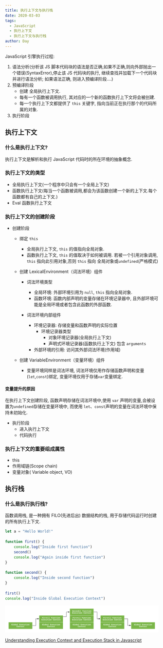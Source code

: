 ```yaml
---
title: 执行上下文与执行栈
date: 2020-03-03
tags:
  - JavaScript
  - 执行上下文
  - 执行上下文与执行栈
author: Day
---
```


JavaScript 引擎执行过程:

1. 语法分析(分析该 JS 脚本代码块的语法是否正确,如果不正确,则向外部抛出一个错误(SyntaxError),停止该 JS 代码块的执行, 继续查找并加载下一个代码块并进行语法分析; 如果语法正确, 则进入预编译阶段....)
2. 预编译阶段
   - 创建 全局执行上下文.
   - 每有一个函数被调用执行, 其对应的一个新的函数执行上下文将会被创建.
   - 每一个执行上下文都提供了 `this` 关键字, 指向当前正在执行那个的代码所属的对象.
3. 执行阶段

## 执行上下文

### 什么是执行上下文?

执行上下文是解析和执行 JavaScript 代码时的所在环境的抽象概念.

### 执行上下文的类型

- 全局执行上下文(一个程序中只会有一个全局上下文)
- 函数执行上下文(每当一个函数被调用,都会为该函数创建一个新的上下文.每个函数都有自己的上下文.)
- Eval 函数执行上下文

### 执行上下文的创建阶段

- 创建阶段

  - 绑定 `this`
    - 全局执行上下文, `this` 的值指向全局对象.
    - 函数执行上下文, `this` 的值取决于如何被调用. 若被一个引用对象调用, `this` 指向此引用对象,否则 `this` 指向 全局对象或`undefined`(严格模式)
  - 创建 LexicalEnvironment（词法环境）组件

    - 词法环境类型

      - 全局环境: 外部环境引用为 `null`, `this` 指向全局对象.
      - 函数环境: 函数内部声明的变量存储在环境记录器中, 且外部环境可能是全局环境或者包含此函数的外部函数.

    - 词法环境内部组件

      - 环境记录器: 存储变量和函数声明的实际位置
        - 环境记录器类型
          - 对象环境记录器(全局执行上下文)
          - 声明式环境记录器(函数执行上下文) 包含 `arguments`
      - 外部环境的引用: 访问其外部词法环境(作用域)

  - 创建 VariableEnvironment（变量环境）组件
    - 变量环境同样是词法环境, 词法环境仅用作存储函数声明和变量(`let`,`const`)绑定, 变量环境仅用于存储`var`变量绑定.

#### 变量提升的原因

在执行上下文创建阶段, 函数声明存储在词法环境中,使用 `var` 声明的变量,会被设置为`undefined`存储在变量环境中, 而使用 `let`、`const`声明的变量在词法环境中保持未初始化.

- 执行阶段
  - 进入执行上下文
  - 代码执行

### 执行上下文的重要组成属性

- this
- 作用域链(Scope chain)
- 变量对象( Variable object, VO)

## 执行栈

### 什么是执行执行栈?

函数调用栈, 是一种拥有 FILO(先进后出) 数据结构的栈, 用于存储代码运行时创建的所有执行上下文.

```js
let a = "Hello World!"

function first() {
	console.log("Inside first function")
	second()
	console.log("Again inside first function")
}

function second() {
	console.log("Inside second function")
}

first()
console.log("Inside Global Execution Context")
```

![执行上下文](/javascript/execution-context.png)

[Understanding Execution Context and Execution Stack in Javascript](https://blog.bitsrc.io/understanding-execution-context-and-execution-stack-in-javascript-1c9ea8642dd0)
